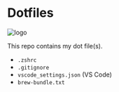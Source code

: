 # Dotfiles

![logo](https://dotfiles.github.io/images/dotfiles-logo.png)

This repo contains my dot file(s).

- `.zshrc`
- `.gitignore`
- `vscode_settings.json` (VS Code)
- `brew-bundle.txt`
